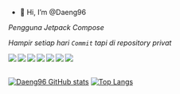 - 👋 Hi, I’m @Daeng96

*Pengguna Jetpack Compose*

*Hampir setiap hari `Commit` tapi di repository privat*


  <img align="left" src="https://img.shields.io/badge/git-%23F05033.svg?logo=git&logoColor=white"/>
  <img align="left" src="https://img.shields.io/badge/Android-3DDC84?logo=android&logoColor=white" />
  <img align="left" src="https://img.shields.io/badge/java-%23ED8B00.svg?logo=java&logoColor=white"/>
  <img align="left" src="https://img.shields.io/badge/kotlin-%230095D5.svg?logo=kotlin&logoColor=white"/>
  <img align="left" src="https://img.shields.io/badge/IntelliJIDEA-000000.svg?logo=intellij-idea&logoColor=white"/>
  <img align="left" src="https://img.shields.io/badge/Country-Indonesia-red"/>
   <img align="left" src="https://img.shields.io/badge/City-Gowa-Blue"/>
<br><br>

[![Daeng96 GitHub stats](https://github-readme-stats.vercel.app/api?username=daeng96&count_private=true&show_icon=true&theme=dracula)](https://github.com/Daeng96/Daeng96)
[![Top Langs](https://github-readme-stats.vercel.app/api/top-langs/?username=daeng96&count_langs=8&theme=dracula&layout=compact)](https://github.com/Daeng96/Daeng96)
